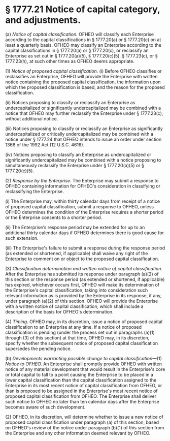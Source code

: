 # § 1777.21   Notice of capital category, and adjustments.

(a) *Notice of capital classification.* OFHEO will classify each Enterprise according to the capital classifications in § 1777.20(a) or § 1777.20(c) on at least a quarterly basis. OFHEO may classify an Enterprise according to the capital classifications in § 1777.20(a) or § 1777.20(c), or reclassify an Enterprise as set out in § 1777.20(a)(5), § 1777.20(c)(5), § 1777.23(c), or § 1777.23(h), at such other times as OFHEO deems appropriate.


(1) *Notice of proposed capital classification.* (i) Before OFHEO classifies or reclassifies an Enterprise, OFHEO will provide the Enterprise with written notice containing the proposed capital classification, the information upon which the proposed classification is based, and the reason for the proposed classification.


(ii) Notices proposing to classify or reclassify an Enterprise as undercapitalized or significantly undercapitalized may be combined with a notice that OFHEO may further reclassify the Enterprise under § 1777.23(c), without additional notice.


(iii) Notices proposing to classify or reclassify an Enterprise as significantly undercapitalized or critically undercapitalized may be combined with a notice under § 1777.24 that OFHEO intends to issue an order under section 1366 of the 1992 Act (12 U.S.C. 4616).


(iv) Notices proposing to classify an Enterprise as undercapitalized or significantly undercapitalized may be combined with a notice proposing to simultaneously reclassify the Enterprise under § 1777.20(a)(5) or § 1777.20(c)(5).


(2) *Response by the Enterprise.* The Enterprise may submit a response to OFHEO containing information for OFHEO's consideration in classifying or reclassifying the Enterprise.


(i) The Enterprise may, within thirty calendar days from receipt of a notice of proposed capital classification, submit a response to OFHEO, unless OFHEO determines the condition of the Enterprise requires a shorter period or the Enterprise consents to a shorter period.


(ii) The Enterprise's response period may be extended for up to an additional thirty calendar days if OFHEO determines there is good cause for such extension.


(iii) The Enterprise's failure to submit a response during the response period (as extended or shortened, if applicable) shall waive any right of the Enterprise to comment on or object to the proposed capital classification.


(3) *Classification determination and written notice of capital classification.* After the Enterprise has submitted its response under paragraph (a)(2) of this section or the response period (as extended or shortened, if applicable) has expired, whichever occurs first, OFHEO will make its determination of the Enterprise's capital classification, taking into consideration such relevant information as is provided by the Enterprise in its response, if any, under paragraph (a)(2) of this section. OFHEO will provide the Enterprise with a written notice of capital classification, which shall include a description of the basis for OFHEO's determination.


(4) *Timing.* OFHEO may, in its discretion, issue a notice of proposed capital classification to an Enterprise at any time. If a notice of proposed classification is pending (under the process set out in paragraphs (a)(1) through (3) of this section) at that time, OFHEO may, in its discretion, specify whether the subsequent notice of proposed capital classification supersedes the pending notice.


(b) *Developments warranting possible change to capital classification*—(1) *Notice to OFHEO.* An Enterprise shall promptly provide OFHEO with written notice of any material development that would result in the Enterprise's core or total capital to fall to a point causing the Enterprise to be placed in a lower capital classification than the capital classification assigned to the Enterprise in its most recent notice of capital classification from OFHEO, or than is proposed to be assigned in the Enterprise's most recent notice of proposed capital classification from OFHEO. The Enterprise shall deliver such notice to OFHEO no later than ten calendar days after the Enterprise becomes aware of such development.


(2) OFHEO, in its discretion, will determine whether to issue a new notice of proposed capital classification under paragraph (a) of this section, based on OFHEO's review of the notice under paragraph (b)(1) of this section from the Enterprise and any other information deemed relevant by OFHEO.




